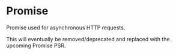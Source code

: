 # Promise

Promise used for asynchronous HTTP requests.

This will eventually be removed/deprecated and replaced with the upcoming Promise PSR.
